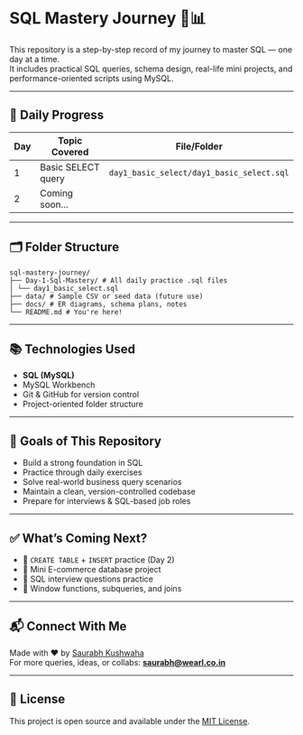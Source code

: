 # SQL Mastery Journey 🧠📊

This repository is a step-by-step record of my journey to master SQL — one day at a time.  
It includes practical SQL queries, schema design, real-life mini projects, and performance-oriented scripts using MySQL.

---

## 📅 Daily Progress

| Day | Topic Covered                       | File/Folder                                |
|-----|-------------------------------------|--------------------------------------------|
| 1   | Basic SELECT query                  | `day1_basic_select/day1_basic_select.sql`  |
| 2   | Coming soon...                      |                                            |

---

## 🗂️ Folder Structure

```
sql-mastery-journey/
├── Day-1-Sql-Mastery/ # All daily practice .sql files
│ └── day1_basic_select.sql
├── data/ # Sample CSV or seed data (future use)
├── docs/ # ER diagrams, schema plans, notes
└── README.md # You're here!
```

---

## 📚 Technologies Used

- **SQL (MySQL)**
- MySQL Workbench
- Git & GitHub for version control
- Project-oriented folder structure

---

## 🚀 Goals of This Repository

- Build a strong foundation in SQL
- Practice through daily exercises
- Solve real-world business query scenarios
- Maintain a clean, version-controlled codebase
- Prepare for interviews & SQL-based job roles

---

## ✅ What’s Coming Next?

- 📌 `CREATE TABLE` + `INSERT` practice (Day 2)
- 📌 Mini E-commerce database project
- 📌 SQL interview questions practice
- 📌 Window functions, subqueries, and joins

---

## 📬 Connect With Me

Made with ❤️ by [Saurabh Kushwaha](https://www.linkedin.com/in/saurabh884095/)  
For more queries, ideas, or collabs: **saurabh@wearl.co.in**

---

## 📌 License

This project is open source and available under the [MIT License](LICENSE).